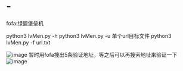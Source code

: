 # -

fofa:绿盟堡垒机

python3 lvMen.py -h
python3 lvMen.py -u 单个url目标文件
python3 lvMen.py -f url.txt

![image](https://github.com/mvpyyds/-/assets/87457452/9d67b5c3-a868-4d95-9467-9df5cf876938)
暂时用fofa搜出5条验证地址，等之后可以再搜索地址来验证一下
![image](https://github.com/mvpyyds/-/assets/87457452/0d1e6a96-7eee-4960-8d00-392428181a0f)


